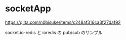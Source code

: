# socketApp

https://qiita.com/n0bisuke/items/c248af316ca3f27daf92

socket.io-redis と ioredis の pub/sub のサンプル
